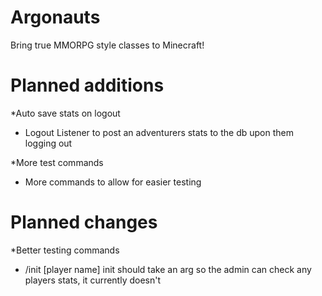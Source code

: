 # Argonauts
Bring true MMORPG style classes to Minecraft!

# Planned additions
*Auto save stats on logout
  - Logout Listener to post an adventurers stats to the db upon them logging out

*More test commands
  - More commands to allow for easier testing

# Planned changes
*Better testing commands
  - /init [player name]
    init should take an arg so the admin can check any players stats, it currently doesn't
